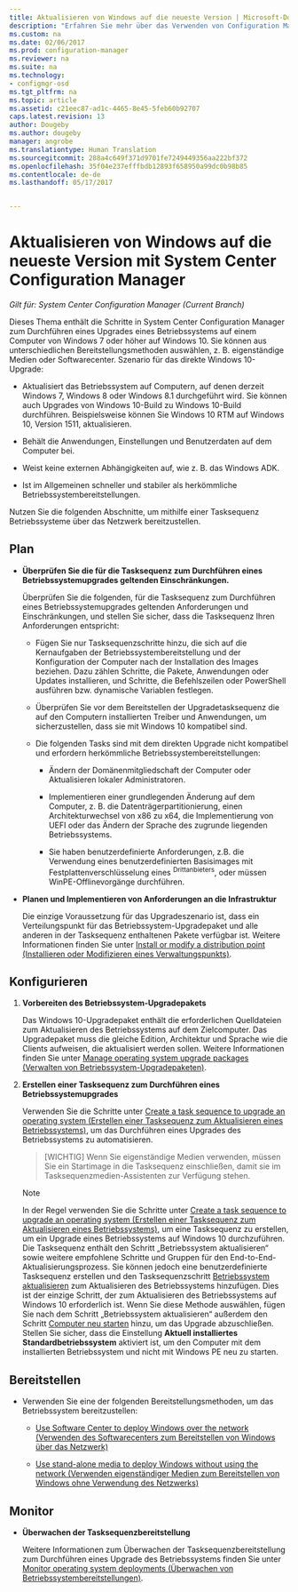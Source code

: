 ```yaml
---
title: Aktualisieren von Windows auf die neueste Version | Microsoft-Dokumentation
description: "Erfahren Sie mehr über das Verwenden von Configuration Manager, um ein Upgrade eines Betriebssystems von Windows 7 oder höher auf Windows 10 durchzuführen."
ms.custom: na
ms.date: 02/06/2017
ms.prod: configuration-manager
ms.reviewer: na
ms.suite: na
ms.technology:
- configmgr-osd
ms.tgt_pltfrm: na
ms.topic: article
ms.assetid: c21eec87-ad1c-4465-8e45-5feb60b92707
caps.latest.revision: 13
author: Dougeby
ms.author: dougeby
manager: angrobe
ms.translationtype: Human Translation
ms.sourcegitcommit: 288a4c649f371d9701fe7249449356aa222bf372
ms.openlocfilehash: 35f04e237efffbdb12893f658950a99dc0b98b85
ms.contentlocale: de-de
ms.lasthandoff: 05/17/2017


---
```

# <a name="upgrade-windows-to-the-latest-version-with-system-center-configuration-manager"></a>Aktualisieren von Windows auf die neueste Version mit System Center Configuration Manager

*Gilt für: System Center Configuration Manager (Current Branch)*

Dieses Thema enthält die Schritte in System Center Configuration Manager zum Durchführen eines Upgrades eines Betriebssystems auf einem Computer von Windows 7 oder höher auf Windows 10. Sie können aus unterschiedlichen Bereitstellungsmethoden auswählen, z. B. eigenständige Medien oder Softwarecenter. Szenario für das direkte Windows 10-Upgrade:  

-   Aktualisiert das Betriebssystem auf Computern, auf denen derzeit Windows 7, Windows 8 oder Windows 8.1 durchgeführt wird. Sie können auch Upgrades von Windows 10-Build zu Windows 10-Build durchführen. Beispielsweise können Sie Windows 10 RTM auf Windows 10, Version 1511, aktualisieren.  

-   Behält die Anwendungen, Einstellungen und Benutzerdaten auf dem Computer bei.  

-   Weist keine externen Abhängigkeiten auf, wie z. B. das Windows ADK.  

-   Ist im Allgemeinen schneller und stabiler als herkömmliche Betriebssystembereitstellungen.  

 Nutzen Sie die folgenden Abschnitte, um mithilfe einer Tasksequenz Betriebssysteme über das Netzwerk bereitzustellen.  

##  <a name="BKMK_Plan"></a> Plan  

-   **Überprüfen Sie die für die Tasksequenz zum Durchführen eines Betriebssystemupgrades geltenden Einschränkungen.**  

     Überprüfen Sie die folgenden, für die Tasksequenz zum Durchführen eines Betriebssystemupgrades geltenden Anforderungen und Einschränkungen, und stellen Sie sicher, dass die Tasksequenz Ihren Anforderungen entspricht:  

    -   Fügen Sie nur Tasksequenzschritte hinzu, die sich auf die Kernaufgaben der Betriebssystembereitstellung und der Konfiguration der Computer nach der Installation des Images beziehen. Dazu zählen Schritte, die Pakete, Anwendungen oder Updates installieren, und Schritte, die Befehlszeilen oder PowerShell ausführen bzw. dynamische Variablen festlegen.  

    -   Überprüfen Sie vor dem Bereitstellen der Upgradetasksequenz die auf den Computern installierten Treiber und Anwendungen, um sicherzustellen, dass sie mit Windows 10 kompatibel sind.  

    -   Die folgenden Tasks sind mit dem direkten Upgrade nicht kompatibel und erfordern herkömmliche Betriebssystembereitstellungen:  

        -   Ändern der Domänenmitgliedschaft der Computer oder Aktualisieren lokaler Administratoren.  

        -   Implementieren einer grundlegenden Änderung auf dem Computer, z. B. die Datenträgerpartitionierung, einen Architekturwechsel von x86 zu x64, die Implementierung von UEFI oder das Ändern der Sprache des zugrunde liegenden Betriebssystems.  

        -   Sie haben benutzerdefinierte Anforderungen, z.B. die Verwendung eines benutzerdefinierten Basisimages mit Festplattenverschlüsselung eines <sup>Drittanbieters</sup>, oder müssen WinPE-Offlinevorgänge durchführen.  

-   **Planen und Implementieren von Anforderungen an die Infrastruktur**  

     Die einzige Voraussetzung für das Upgradeszenario ist, dass ein Verteilungspunkt für das Betriebssystem-Upgradepaket und alle anderen in der Tasksequenz enthaltenen Pakete verfügbar ist. Weitere Informationen finden Sie unter [Install or modify a distribution point (Installieren oder Modifizieren eines Verwaltungspunkts)](../../core/servers/deploy/configure/install-and-configure-distribution-points.md).

##  <a name="BKMK_Configure"></a> Konfigurieren  

1.  **Vorbereiten des Betriebssystem-Upgradepakets**  

     Das Windows 10-Upgradepaket enthält die erforderlichen Quelldateien zum Aktualisieren des Betriebssystems auf dem Zielcomputer. Das Upgradepaket muss die gleiche Edition, Architektur und Sprache wie die Clients aufweisen, die aktualisiert werden sollen.  Weitere Informationen finden Sie unter [Manage operating system upgrade packages (Verwalten von Betriebssystem-Upgradepaketen)](../get-started/manage-operating-system-upgrade-packages.md).  

2.  **Erstellen einer Tasksequenz zum Durchführen eines Betriebssystemupgrades**  

     Verwenden Sie die Schritte unter [Create a task sequence to upgrade an operating system (Erstellen einer Tasksequenz zum Aktualisieren eines Betriebssystems)](create-a-task-sequence-to-upgrade-an-operating-system.md), um das Durchführen eines Upgrades des Betriebssystems zu automatisieren.  

    > [WICHTIG] Wenn Sie eigenständige Medien verwenden, müssen Sie ein Startimage in die Tasksequenz einschließen, damit sie im Tasksequenzmedien-Assistenten zur Verfügung stehen.


    > [!NOTE]  
    >  In der Regel verwenden Sie die Schritte unter [Create a task sequence to upgrade an operating system (Erstellen einer Tasksequenz zum Aktualisieren eines Betriebssystems)](create-a-task-sequence-to-upgrade-an-operating-system.md), um eine Tasksequenz zu erstellen, um ein Upgrade eines Betriebssystems auf Windows 10 durchzuführen. Die Tasksequenz enthält den Schritt „Betriebssystem aktualisieren“ sowie weitere empfohlene Schritte und Gruppen für den End-to-End-Aktualisierungsprozess. Sie können jedoch eine benutzerdefinierte Tasksequenz erstellen und den Tasksequenzschritt [Betriebssystem aktualisieren](../understand/task-sequence-steps.md#BKMK_UpgradeOS) zum Aktualisieren des Betriebssystems hinzufügen. Dies ist der einzige Schritt, der zum Aktualisieren des Betriebssystems auf Windows 10 erforderlich ist. Wenn Sie diese Methode auswählen, fügen Sie nach dem Schritt „Betriebssystem aktualisieren“ außerdem den Schritt [Computer neu starten](../understand/task-sequence-steps.md#a-namebkmkrestartcomputera-restart-computer) hinzu, um das Upgrade abzuschließen. Stellen Sie sicher, dass die Einstellung **Aktuell installiertes Standardbetriebssystem** aktiviert ist, um den Computer mit dem installierten Betriebssystem und nicht mit Windows PE neu zu starten.  

##  <a name="BKMK_Deploy"></a> Bereitstellen  

-   Verwenden Sie eine der folgenden Bereitstellungsmethoden, um das Betriebssystem bereitzustellen:  

    -   [Use Software Center to deploy Windows over the network (Verwenden des Softwarecenters zum Bereitstellen von Windows über das Netzwerk)](use-software-center-to-deploy-windows-over-the-network.md)  

    -   [Use stand-alone media to deploy Windows without using the network (Verwenden eigenständiger Medien zum Bereitstellen von Windows ohne Verwendung des Netzwerks)](use-stand-alone-media-to-deploy-windows-without-using-the-network.md)  

## <a name="monitor"></a>Monitor  

-   **Überwachen der Tasksequenzbereitstellung**  

     Weitere Informationen zum Überwachen der Tasksequenzbereitstellung zum Durchführen eines Upgrade des Betriebssystems finden Sie unter [Monitor operating system deployments (Überwachen von Betriebssystembereitstellungen)](monitor-operating-system-deployments.md).  


